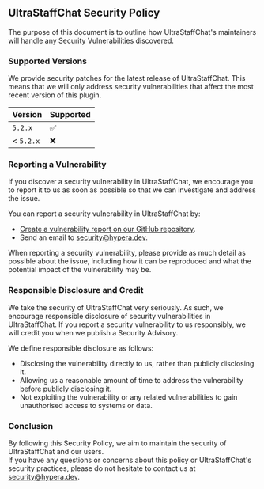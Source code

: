 ## UltraStaffChat Security Policy

The purpose of this document is to outline how UltraStaffChat's maintainers will handle any Security
Vulnerabilities discovered.

### Supported Versions

We provide security patches for the latest release of UltraStaffChat. This means that we will only
address security vulnerabilities that affect the most recent version of this plugin.

| Version   | Supported          |
|-----------|--------------------|
| `5.2.x`   | :white_check_mark: |
| < `5.2.x` | :x:                |

### Reporting a Vulnerability

If you discover a security vulnerability in UltraStaffChat, we encourage you to report it to us as soon
as possible so that we can investigate and address the issue.

You can report a security vulnerability in UltraStaffChat by:
- [Create a vulnerability report on our GitHub repository](https://github.com/HyperaDev/UltraStaffChat/security/advisories/new).
- Send an email to [security@hypera.dev](mailto:security@hypera.dev).

When reporting a security vulnerability, please provide as much detail as possible about the issue,
including how it can be reproduced and what the potential impact of the vulnerability may be.

### Responsible Disclosure and Credit

We take the security of UltraStaffChat very seriously. As such, we encourage responsible disclosure of
security vulnerabilities in UltraStaffChat. If you report a security vulnerability to us responsibly, we
will credit you when we publish a Security Advisory.

We define responsible disclosure as follows:
- Disclosing the vulnerability directly to us, rather than publicly disclosing it.
- Allowing us a reasonable amount of time to address the vulnerability before publicly disclosing
  it.
- Not exploiting the vulnerability or any related vulnerabilities to gain unauthorised access to
  systems or data.

### Conclusion

By following this Security Policy, we aim to maintain the security of UltraStaffChat and our users.  
If you have any questions or concerns about this policy or UltraStaffChat's security practices, please do
not hesitate to contact us at [security@hypera.dev](mailto:security@hypera.dev).
